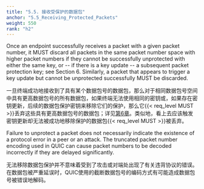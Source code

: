```yaml
---
title: "5.5. 接收受保护的数据包"
anchor: "5.5_Receiving_Protected_Packets"
weight: 550
rank: "h2"
---
```


Once an endpoint successfully receives a packet with a given packet number, it MUST discard all packets in the same packet number space with higher packet numbers if they cannot be successfully unprotected with either the same key, or -- if there is a key update -- a subsequent packet protection key; see Section 6. Similarly, a packet that appears to trigger a key update but cannot be unprotected successfully MUST be discarded.

一旦终端成功地接收到了具有某个数据包号的数据包，那么对于相同数据包号空间中具有更高数据包号的所有数据包，如果终端无法使用相同的密钥或，如果存在密钥更新，后续的数据包保护密钥来移除它们的保护，那么它{{< req_level MUST >}}丢弃这些具有更高数据包号的数据包；详见[第6章]()。类似地，看上去应该触发密钥更新却无法被成功地移除保护的数据包{{< req_level MUST >}}被丢弃。

Failure to unprotect a packet does not necessarily indicate the existence of a protocol error in a peer or an attack. The truncated packet number encoding used in QUIC can cause packet numbers to be decoded incorrectly if they are delayed significantly.

无法移除数据包保护并不意味着受到了攻击或对端处出现了有关违背协议的错误。在数据包被严重延误时，QUIC使用的截断数据包号的编码方式有可能造成数据包号被错误地解码。
